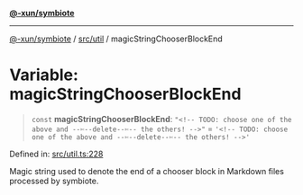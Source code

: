 [**@-xun/symbiote**](../../../README.md)

***

[@-xun/symbiote](../../../README.md) / [src/util](../README.md) / magicStringChooserBlockEnd

# Variable: magicStringChooserBlockEnd

> `const` **magicStringChooserBlockEnd**: `"<!-- TODO: choose one of the above and --✄--delete--✄-- the others! -->"` = `'<!-- TODO: choose one of the above and --✄--delete--✄-- the others! -->'`

Defined in: [src/util.ts:228](https://github.com/Xunnamius/symbiote/blob/421daaf5e320e2f5d7cb32f23e410fefd48b6891/src/util.ts#L228)

Magic string used to denote the end of a chooser block in Markdown
files processed by symbiote.
